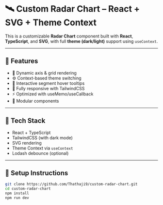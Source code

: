 # 🛰️ Custom Radar Chart – React + SVG + Theme Context

This is a customizable **Radar Chart** component built with **React**, **TypeScript**, and **SVG**, with full **theme (dark/light)** support using `useContext`.

---

## 🚀 Features

- 📐 Dynamic axis & grid rendering
- ⚙️ Context-based theme switching
- 🎯 Interactive segment hover tooltips
- 📱 Fully responsive with TailwindCSS
- ⚡️ Optimized with useMemo/useCallback
- 🧩 Modular components

---

## 🧪 Tech Stack

- React + TypeScript
- TailwindCSS (with dark mode)
- SVG rendering
- Theme Context via `useContext`
- Lodash debounce (optional)

---

## 🧰 Setup Instructions

```bash
git clone https://github.com/Thathaji9/custom-radar-chart.git
cd custom-radar-chart
npm install
npm run dev
